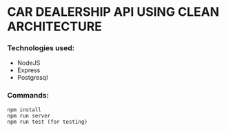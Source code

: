 # CAR DEALERSHIP API USING CLEAN ARCHITECTURE

### Technologies used: 

* NodeJS
* Express 
* Postgresql

### Commands:

```console
npm install
npm run server
npm run test (for testing)
```


